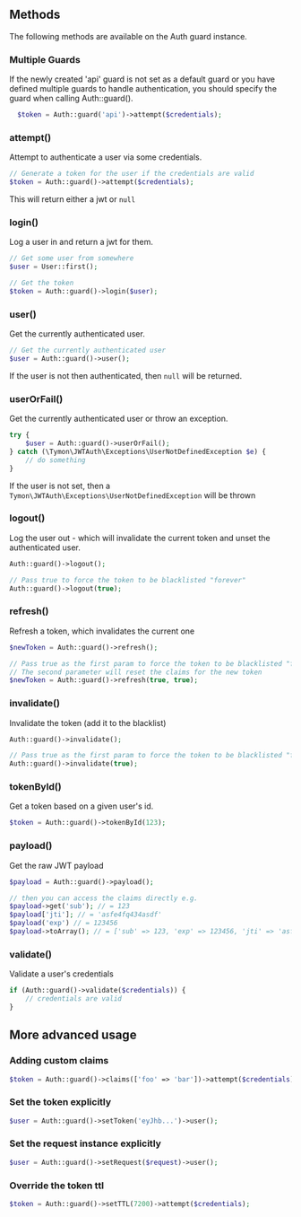 ## Methods

The following methods are available on the Auth guard instance.

### Multiple Guards

If the newly created 'api' guard is not set as a default guard or you have defined multiple guards to handle authentication,
you should specify the guard when calling Auth::guard().

```php
  $token = Auth::guard('api')->attempt($credentials);
```

### attempt()

Attempt to authenticate a user via some credentials.

```php
// Generate a token for the user if the credentials are valid
$token = Auth::guard()->attempt($credentials);
```

This will return either a jwt or `null`

### login()

Log a user in and return a jwt for them.

```php
// Get some user from somewhere
$user = User::first();

// Get the token
$token = Auth::guard()->login($user);
```

### user()

Get the currently authenticated user.

```php
// Get the currently authenticated user
$user = Auth::guard()->user();
```

If the user is not then authenticated, then `null` will be returned.

### userOrFail()

Get the currently authenticated user or throw an exception.

```php
try {
    $user = Auth::guard()->userOrFail();
} catch (\Tymon\JWTAuth\Exceptions\UserNotDefinedException $e) {
    // do something
}

```

If the user is not set, then a `Tymon\JWTAuth\Exceptions\UserNotDefinedException` will be thrown

### logout()

Log the user out - which will invalidate the current token and unset the authenticated user.

```php
Auth::guard()->logout();

// Pass true to force the token to be blacklisted "forever"
Auth::guard()->logout(true);
```

### refresh()

Refresh a token, which invalidates the current one

```php
$newToken = Auth::guard()->refresh();

// Pass true as the first param to force the token to be blacklisted "forever".
// The second parameter will reset the claims for the new token
$newToken = Auth::guard()->refresh(true, true);
```

### invalidate()

Invalidate the token (add it to the blacklist)

```php
Auth::guard()->invalidate();

// Pass true as the first param to force the token to be blacklisted "forever".
Auth::guard()->invalidate(true);
```

### tokenById()

Get a token based on a given user's id.

```php
$token = Auth::guard()->tokenById(123);
```

### payload()

Get the raw JWT payload

```php
$payload = Auth::guard()->payload();

// then you can access the claims directly e.g.
$payload->get('sub'); // = 123
$payload['jti']; // = 'asfe4fq434asdf'
$payload('exp') // = 123456
$payload->toArray(); // = ['sub' => 123, 'exp' => 123456, 'jti' => 'asfe4fq434asdf'] etc
```

### validate()

Validate a user's credentials

```php
if (Auth::guard()->validate($credentials)) {
    // credentials are valid
}
```

## More advanced usage

### Adding custom claims

```php
$token = Auth::guard()->claims(['foo' => 'bar'])->attempt($credentials);
```

### Set the token explicitly

```php
$user = Auth::guard()->setToken('eyJhb...')->user();
```

### Set the request instance explicitly

```php
$user = Auth::guard()->setRequest($request)->user();
```

### Override the token ttl

```php
$token = Auth::guard()->setTTL(7200)->attempt($credentials);
```
